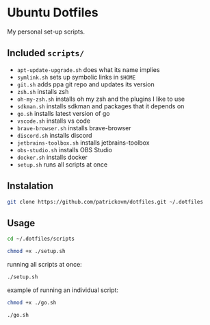 # Ubuntu Dotfiles

My personal set-up scripts.

## Included `scripts/`

- `apt-update-upgrade.sh` does what its name implies
- `symlink.sh` sets up symbolic links in `$HOME`
- `git.sh` adds ppa git repo and updates its version
- `zsh.sh` installs zsh
- `oh-my-zsh.sh` installs oh my zsh and the plugins I like to use
- `sdkman.sh` installs sdkman and packages that it depends on
- `go.sh` installs latest version of go
- `vscode.sh` installs vs code
- `brave-browser.sh` installs brave-browser
- `discord.sh` installs discord
- `jetbrains-toolbox.sh` installs jetbrains-toolbox
- `obs-studio.sh` installs OBS Studio
- `docker.sh` installs docker
- `setup.sh` runs all scripts at once

## Instalation

```sh
git clone https://github.com/patrickovm/dotfiles.git ~/.dotfiles
```

## Usage

```sh
cd ~/.dotfiles/scripts
```

```sh
chmod +x ./setup.sh
```

running all scripts at once:

```sh
./setup.sh
```

example of running an individual script:

```sh
chmod +x ./go.sh
```

```sh
./go.sh
```
